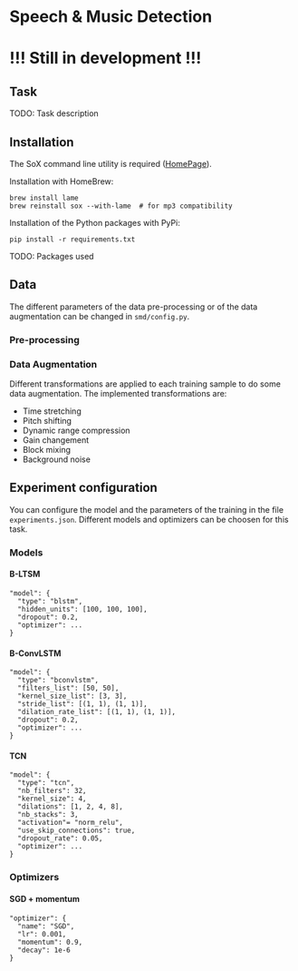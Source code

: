 # Speech & Music Detection

# !!! Still in development !!!

## Task

TODO: Task description

## Installation

The SoX command line utility is required ([HomePage](http://sox.sourceforge.net)).

Installation with HomeBrew:

    brew install lame
    brew reinstall sox --with-lame  # for mp3 compatibility

Installation of the Python packages with PyPi:

    pip install -r requirements.txt

TODO: Packages used

## Data

The different parameters of the data pre-processing or of the data augmentation can be changed in `smd/config.py`.

### Pre-processing

### Data Augmentation

Different transformations are applied to each training sample to do some data augmentation. The implemented transformations are:

- Time stretching
- Pitch shifting
- Dynamic range compression
- Gain changement
- Block mixing
- Background noise


## Experiment configuration

You can configure the model and the parameters of the training in the file `experiments.json`. Different models and optimizers can be choosen for this task.

### Models

#### B-LTSM

    "model": {
      "type": "blstm",
      "hidden_units": [100, 100, 100],
      "dropout": 0.2,
      "optimizer": ...
    }

#### B-ConvLSTM

    "model": {
      "type": "bconvlstm",
      "filters_list": [50, 50],
      "kernel_size_list": [3, 3],
      "stride_list": [(1, 1), (1, 1)],
      "dilation_rate_list": [(1, 1), (1, 1)],
      "dropout": 0.2,
      "optimizer": ...
    }

#### TCN

    "model": {
      "type": "tcn",
      "nb_filters": 32,
      "kernel_size": 4,
      "dilations": [1, 2, 4, 8],
      "nb_stacks": 3,
      "activation"= "norm_relu",
      "use_skip_connections": true,
      "dropout_rate": 0.05,
      "optimizer": ...
    }

### Optimizers

#### SGD + momentum

    "optimizer": {
      "name": "SGD",
      "lr": 0.001,
      "momentum": 0.9,
      "decay": 1e-6
    }
